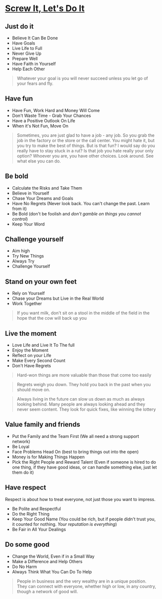 # [Screw It, Let's Do It](https://www.goodreads.com/book/show/198863.Screw_It_Let_s_Do_It)

## Just do it

- Believe It Can Be Done
- Have Goals
- Live Life to Full
- Never Give Up
- Prepare Well
- Have Faith in Yourself
- Help Each Other

> Whatever your goal is you will never succeed unless you let go of your fears and fly.

## Have fun

- Have Fun, Work Hard and Money Will Come
- Don't Waste Time - Grab Your Chances
- Have a Positive Outlook On Life
- When it's Not Fun, Move On

> Sometimes, you are just glad to have a job - any job. So you grab the job in the factory or the store or the call center. You might hate it, but you try to make the best of things. But is that fun? I would say do you really have to stay stuck in a rut? Is that job you hate really your only option? Whoever you are, you have other choices. Look around. See what else you can do.

## Be bold

- Calculate the Risks and Take Them
- Believe in Yourself
- Chase Your Dreams and Goals
- Have No Regrets (Never look back. You can't change the past. Learn from it)
- Be Bold (don't be foolish and *don't gamble on things you cannot control*)
- Keep Your Word

## Challenge yourself

- Aim high
- Try New Things
- Always Try
- Challenge Yourself

## Stand on your own feet

- Rely on Yourself
- Chase your Dreams but Live in the Real World
- Work Together

> If you want milk, don't sit on a stool in the middle of the field in the hope that the cow will back up you

## Live the moment

- Love Life and Live It To The full
- Enjoy the Moment
- Reflect on your Life
- Make Every Second Count
- Don't Have Regrets

> Hard-won things are more valuable than those that come too easily

> Regrets weigh you down. They hold you back in the past when you should move on.

> Always living in the future can slow us down as much as always looking behind. Many people are always looking ahead and they never seem content. They look for quick fixes, like winning the lottery

## Value family and friends

- Put the Family and the Team First (We all need a strong support network)
- Be Loyal
- Face Problems Head On (best to bring things out into the open)
- Money is for Making Things Happen
- Pick the Right People and Reward Talent (Even if someone is hired to do one thing, if they have good ideas, or can handle something else, just let them do it)

## Have respect

Respect is about how to treat everyone, not just those you want to impress.

- Be Polite and Respectful
- Do the Right Thing
- Keep Your Good Name (You could be rich, but if people didn't trust you, it counted for nothing. *Your reputation is everything*)
- Be Fair in All Your Dealings

## Do some good

- Change the World, Even if in a Small Way
- Make a Difference and Help Others
- Do No Harm
- Always Think What You Can Do To Help

> People in business and the very wealthy are in a unique position. They can connect with everyone, whether high or low, in any country, though a network of good will.
